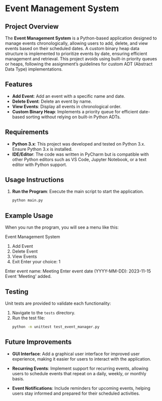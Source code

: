 # Event Management System

## Project Overview

The **Event Management System** is a Python-based application designed to manage events chronologically, allowing users to add, delete, and view events based on their scheduled dates. A custom binary heap data structure is implemented to prioritize events by date, ensuring efficient management and retrieval. This project avoids using built-in priority queues or heaps, following the assignment’s guidelines for custom ADT (Abstract Data Type) implementations.

## Features

- **Add Event**: Add an event with a specific name and date.
- **Delete Event**: Delete an event by name.
- **View Events**: Display all events in chronological order.
- **Custom Binary Heap**: Implements a priority queue for efficient date-based sorting without relying on built-in Python ADTs.

## Requirements

- **Python 3.x**: This project was developed and tested on Python 3.x. Ensure Python 3.x is installed.
- **IDE/Editor**: The code was written in PyCharm but is compatible with other Python editors such as VS Code, Jupyter Notebook, or a text editor with Python support.

## Usage Instructions

1. **Run the Program**: Execute the main script to start the application.
   ```bash
   python main.py

## Example Usage

When you run the program, you will see a menu like this:

Event Management System
1. Add Event
2. Delete Event
3. View Events
4. Exit
Enter your choice: 1

Enter event name: Meeting
Enter event date (YYYY-MM-DD): 2023-11-15
Event 'Meeting' added.
## Testing

Unit tests are provided to validate each functionality:

1. Navigate to the `tests` directory.
2. Run the test file:
   ```bash
   python -m unittest test_event_manager.py
## Future Improvements

- **GUI Interface**: Add a graphical user interface for improved user experience, making it easier for users to interact with the application.
  
- **Recurring Events**: Implement support for recurring events, allowing users to schedule events that repeat on a daily, weekly, or monthly basis.

- **Event Notifications**: Include reminders for upcoming events, helping users stay informed and prepared for their scheduled activities.
